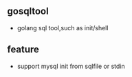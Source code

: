 ## gosqltool
- golang sql tool,such as init/shell

## feature
- support mysql init from sqlfile or stdin